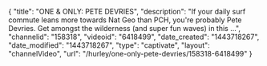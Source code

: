 {
    "title": "ONE & ONLY: PETE DEVRIES",
    "description": "If your daily surf commute leans more towards Nat Geo than PCH, you're probably Pete Devries. Get amongst the wilderness (and super fun waves) in this ...",
    "channelid": "158318",
    "videoid": "6418499",
    "date_created": "1443718267",
    "date_modified": "1443718267",
    "type": "captivate",
    "layout": "channelVideo",
    "url": "\/hurley\/one-only-pete-devries\/158318-6418499"
}